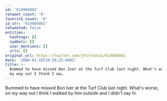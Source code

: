 ```yaml
---
id: '614966862'
retweet_count: '0'
favorite_count: '0'
id_str: '614966862'
retweeted: false
entities:
  hashtags: []
  symbols: []
  user_mentions: []
  urls: []
original_url: https://twitter.com/jth/status/614966862
date: '2008-01-18T20:50:25.000Z'
title: >-
  Bummed to have missed Bon Iver at the Turf Club last night. What's worse, on
  my way out I think I wa…
---
```


Bummed to have missed Bon Iver at the Turf Club last night. What's worse, on my way out I think I walked by him outside and I didn't say hi.